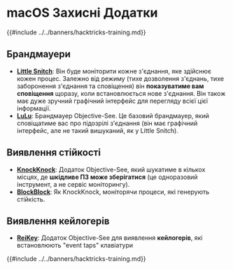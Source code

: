 # macOS Захисні Додатки

{{#include ../../banners/hacktricks-training.md}}

## Брандмауери

- [**Little Snitch**](https://www.obdev.at/products/littlesnitch/index.html): Він буде моніторити кожне з'єднання, яке здійснює кожен процес. Залежно від режиму (тихе дозволення з'єднань, тихе заборонення з'єднання та сповіщення) він **показуватиме вам сповіщення** щоразу, коли встановлюється нове з'єднання. Він також має дуже зручний графічний інтерфейс для перегляду всієї цієї інформації.
- [**LuLu**](https://objective-see.org/products/lulu.html): Брандмауер Objective-See. Це базовий брандмауер, який сповіщатиме вас про підозрілі з'єднання (він має графічний інтерфейс, але не такий вишуканий, як у Little Snitch).

## Виявлення стійкості

- [**KnockKnock**](https://objective-see.org/products/knockknock.html): Додаток Objective-See, який шукатиме в кількох місцях, де **шкідливе ПЗ може зберігатися** (це одноразовий інструмент, а не сервіс моніторингу).
- [**BlockBlock**](https://objective-see.org/products/blockblock.html): Як KnockKnock, моніторячи процеси, які генерують стійкість.

## Виявлення кейлогерів

- [**ReiKey**](https://objective-see.org/products/reikey.html): Додаток Objective-See для виявлення **кейлогерів**, які встановлюють "event taps" клавіатури&#x20;

{{#include ../../banners/hacktricks-training.md}}
